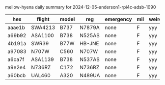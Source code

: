 mellow-hyena daily summary for 2024-12-05-anderson1-rpi4c-adsb-1090

|hex|flight|model|reg|emergency|mil|weirdo|
|--|--|--|--|--|--|--|
|aaae1b|SWA4213|B737|N7879A|none|F|yyy|
|a69b92|ASA1100|B738|N525AS|none|F|yyy|
|4b191a|SWR39|B77W|HB-JNE|none|F|yyy|
|a97083|N707W|C560|N707W|none|F|yyy|
|a6ca7f|ASA1139|B738|N537AS|none|F|yyy|
|a9e2e4|N736RZ|C172|N736RZ|none|F|yyy|
|a60bcb|UAL460|A320|N489UA|none|F|yyy|

